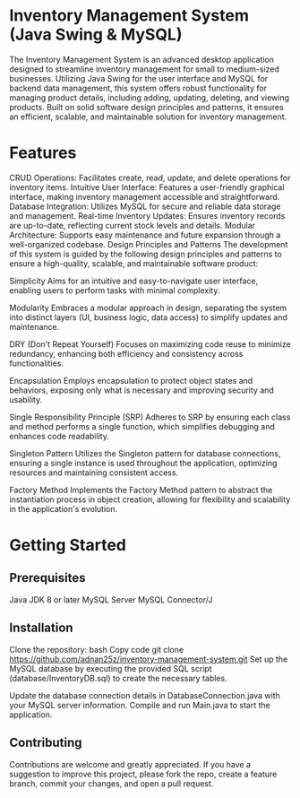 # Inventory Management System (Java Swing & MySQL)
The Inventory Management System is an advanced desktop application designed to streamline inventory management for small to medium-sized businesses. Utilizing Java Swing for the user interface and MySQL for backend data management, this system offers robust functionality for managing product details, including adding, updating, deleting, and viewing products. Built on solid software design principles and patterns, it ensures an efficient, scalable, and maintainable solution for inventory management.

# Features
CRUD Operations: Facilitates create, read, update, and delete operations for inventory items.
Intuitive User Interface: Features a user-friendly graphical interface, making inventory management accessible and straightforward.
Database Integration: Utilizes MySQL for secure and reliable data storage and management.
Real-time Inventory Updates: Ensures inventory records are up-to-date, reflecting current stock levels and details.
Modular Architecture: Supports easy maintenance and future expansion through a well-organized codebase.
Design Principles and Patterns
The development of this system is guided by the following design principles and patterns to ensure a high-quality, scalable, and maintainable software product:

Simplicity
Aims for an intuitive and easy-to-navigate user interface, enabling users to perform tasks with minimal complexity.

Modularity
Embraces a modular approach in design, separating the system into distinct layers (UI, business logic, data access) to simplify updates and maintenance.

DRY (Don't Repeat Yourself)
Focuses on maximizing code reuse to minimize redundancy, enhancing both efficiency and consistency across functionalities.

Encapsulation
Employs encapsulation to protect object states and behaviors, exposing only what is necessary and improving security and usability.

Single Responsibility Principle (SRP)
Adheres to SRP by ensuring each class and method performs a single function, which simplifies debugging and enhances code readability.

Singleton Pattern
Utilizes the Singleton pattern for database connections, ensuring a single instance is used throughout the application, optimizing resources and maintaining consistent access.

Factory Method
Implements the Factory Method pattern to abstract the instantiation process in object creation, allowing for flexibility and scalability in the application's evolution.

# Getting Started
## Prerequisites
Java JDK 8 or later
MySQL Server
MySQL Connector/J

## Installation
Clone the repository:
bash
Copy code
git clone https://github.com/adnan25z/inventory-management-system.git
Set up the MySQL database by executing the provided SQL script (database/InventoryDB.sql) to create the necessary tables.

Update the database connection details in DatabaseConnection.java with your MySQL server information.
Compile and run Main.java to start the application.

## Contributing
Contributions are welcome and greatly appreciated. If you have a suggestion to improve this project, please fork the repo, create a feature branch, commit your changes, and open a pull request.
